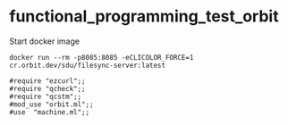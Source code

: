 # functional_programming_test_orbit

Start docker image
```
docker run --rm -p8085:8085 -eCLICOLOR_FORCE=1 cr.orbit.dev/sdu/filesync-server:latest
```

```
#require "ezcurl";;
#require "qcheck";;
#require "qcstm";;
#mod_use "orbit.ml";;
#use  "machine.ml";;
```